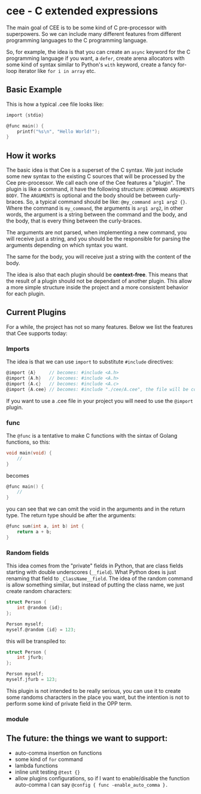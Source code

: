 # cee - C extended expressions
The main goal of CEE is to be some kind of C pre-processor with superpowers. So we can include many different features from different programming languages to the C programming language.

So, for example, the idea is that you can create an `async` keyword for the C programming language if you want, a `defer`, create arena allocators with some kind of syntax similar to Python's `with` keyword, create a fancy for-loop iterator like `for i in array` etc.

## Basic Example
This is how a typical .cee file looks like:
```c
import {stdio}

@func main() {
    printf("%s\n", "Hello World!");
}
```

## How it works

The basic idea is that Cee is a superset of the C syntax. We just include some new syntax to the existing C sources that will be processed by the Cee pre-processor. We call each one of the Cee features a "plugin". The plugin is like a command, it have the following structure: `@COMMAND ARGUMENTS BODY`. The `ARGUMENTS` is optional and the body should be between curly-braces. So, a typical command should be like: `@my_command arg1 arg2 {}`. Where the command is `my_command`, the arguments is `arg1 arg2`, in other words, the argument is a string between the command and the body, and the body, that is every thing between the curly-braces.

The arguments are not parsed, when implementing a new command, you will receive just a string, and you should be the responsible for parsing the arguments depending on which syntax you want.

The same for the body, you will receive just a string with the content of the body.

The idea is also that each plugin should be **context-free**. This means that the result of a plugin should not be dependant of another plugin. This allow a more simple structure inside the project and a more consistent behavior for each plugin.

## Current Plugins

For a while, the project has not so many features. Below we list the features that Cee supports today:

### Imports
The idea is that we can use `import` to substitute `#include` directives:

```c
@import {A}     // becomes: #include <A.h>
@import {A.h}   // becomes: #include <A.h>
@import {A.c}   // becomes: #include <A.c>
@import {A.cee} // becomes: #include "./cee/A.cee", the file will be compiled in this temp folder
```

If you want to use a .cee file in your project you will need to use the `@import` plugin.

### func
The `@func` is a tentative to make C functions with the sintax of Golang functions, so this:
```c
void main(void) {
    //
}
```

becomes

```c
@func main() {
    //
}
```

you can see that we can omit the void in the arguments and in the return type. The return type should be after the arguments:
```c
@func sum(int a, int b) int {
    return a + b;
}
```

### Random fields
This idea comes from the "private" fields in Python, that are class fields starting with double underscores (`__field`). What Python does is just renaming that field to `_ClassName__field`. The idea of the random command is allow something similar, but instead of putting the class name, we just create random characters:
```c
struct Person {
    int @random {id};
};

Person myself;
myself.@random {id} = 123;
```
this will be transpiled to:
```c
struct Person {
    int jfurb;
};

Person myself;
myself.jfurb = 123;
```

This plugin is not intended to be really serious, you can use it to create some randoms characters in the place you want, but the intention is not to perform some kind of private field in the OPP term.

### module


## The future: the things we want to support:
- auto-comma insertion on functions
- some kind of `for` command
- lambda functions
- inline unit testing `@test {}`
- allow plugins configurations, so if I want to enable/disable the function auto-comma I can say `@config { func -enable_auto_comma }.`
